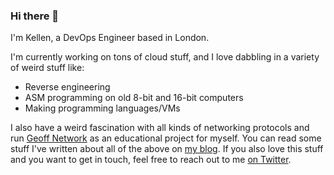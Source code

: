 ### Hi there 👋

I'm Kellen, a DevOps Engineer based in London.

I'm currently working on tons of cloud stuff, and I love dabbling in a variety of weird stuff like:

- Reverse engineering
- ASM programming on old 8-bit and 16-bit computers
- Making programming languages/VMs

I also have a weird fascination with all kinds of networking protocols and run [Geoff Network](https://geoff.network) as an educational project for myself. You can read some stuff I've written about all of the above on [my blog](https://kscarlett.com). If you also love this stuff and you want to get in touch, feel free to reach out to me [on Twitter](https://twitter.com/_kscarlett_).
